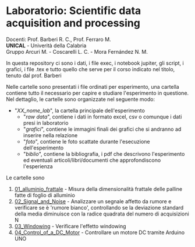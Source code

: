# Laboratorio: Scientific data acquisition and processing
Docenti: Prof. Barberi R. C., Prof. Ferraro M.<br>
**UNICAL** - Univerità della Calabria<br>
Gruppo Arcuri M. - Coscarelli L. C. - Mora Fernández N. M.

In questa repository ci sono i dati, i file exec, i notebook jupiter, gli script, i grafici, i file .tex e tutto quello che serve per il corso indicato nel titolo, tenuto dal prof. Barberi

Nelle cartelle sono presentati i file ordinati per esperimento, una cartella contiene tutto il necessario per capire e studiare l'esperimento in questione.
Nel dettaglio, le cartelle sono organizzate nel seguente modo:
* "*XX_nome_lab*", la cartella principale dell'esperimento
  * "*raw data*", contiene i dati in formato excel, csv o comunque i dati presi in laboratorio
  * "*grafici*", contiene le immagini finali dei grafici che si andranno ad inserire nella relazione
  * "*foto*", contiene le foto scattate durante l'esecuzione dell'esperimento
  * "*biblio*", contiene la bibliografia, i pdf che descrivono l'esperimento ed eventuali articoli/libri/documenti che approfondiscono l'esperienza  

Le cartelle sono
1. [01_alluminio_frattale](https://github.com/MIK2292/Lab_Sc_data_acquisition/tree/main/01_alluminio_frattale) - Misura della dimensionalità frattale delle palline fatte di foglio di alluminio
2. [02_Signal_and_Noise](https://github.com/MIK2292/Lab_Sc_data_acquisition/tree/631ecedc1a59172f5ac5b05c186a3ef91dd6e7d6/02_Signal_and_Noise) - Analizzare un segnale affetto da rumore e verificare se è 'rumore bianco', controllando se la deviazione standard della media diminuisce con la radice quadrata del numero di acquisizioni N
3. [03_Windowing](https://github.com/MIK2292/Lab_Sc_data_acquisition/tree/d9bde04397176b5dccda38b4bf7dc3c9454671c4/03_Windowing) - Verificare l'effetto windowing
4. [04_Control_of_a_DC_Motor](https://github.com/MIK2292/Lab_Sc_data_acquisition/tree/e39d1fd191c437af2457b7542b2ca596eabfe313/04_Control_of_a_DC_Motor) - Controllare un motore DC tramite Arduino UNO

